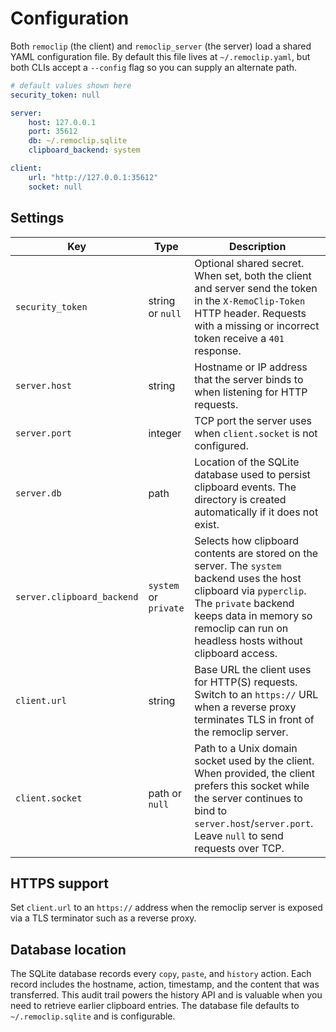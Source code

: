 # Configuration

Both `remoclip` (the client) and `remoclip_server` (the server) load a shared
YAML configuration file. By default this file lives at `~/.remoclip.yaml`, but
both CLIs accept a `--config` flag so you can supply an alternate path.

```yaml title="~/.remoclip.yaml"
# default values shown here
security_token: null

server:
    host: 127.0.0.1
    port: 35612
    db: ~/.remoclip.sqlite
    clipboard_backend: system

client:
    url: "http://127.0.0.1:35612"
    socket: null
```

## Settings

| Key | Type | Description |
| --- | ---- | ----------- |
| `security_token` | string or `null` | Optional shared secret. When set, both the client and server send the token in the `X-RemoClip-Token` HTTP header. Requests with a missing or incorrect token receive a `401` response. |
| `server.host` | string | Hostname or IP address that the server binds to when listening for HTTP requests. |
| `server.port` | integer | TCP port the server uses when `client.socket` is not configured. |
| `server.db` | path | Location of the SQLite database used to persist clipboard events. The directory is created automatically if it does not exist. |
| `server.clipboard_backend` | `system` or `private` | Selects how clipboard contents are stored on the server. The `system` backend uses the host clipboard via `pyperclip`. The `private` backend keeps data in memory so remoclip can run on headless hosts without clipboard access. |
| `client.url` | string | Base URL the client uses for HTTP(S) requests. Switch to an `https://` URL when a reverse proxy terminates TLS in front of the remoclip server. |
| `client.socket` | path or `null` | Path to a Unix domain socket used by the client. When provided, the client prefers this socket while the server continues to bind to `server.host`/`server.port`. Leave `null` to send requests over TCP. |

## HTTPS support

Set `client.url` to an `https://` address when the remoclip server is exposed
via a TLS terminator such as a reverse proxy. 

## Database location

The SQLite database records every `copy`, `paste`, and `history` action. Each record includes the hostname, action, timestamp, and the content that was transferred. This audit trail powers the history API and is valuable when you need to retrieve earlier clipboard entries. The database file defaults to `~/.remoclip.sqlite` and is configurable.
